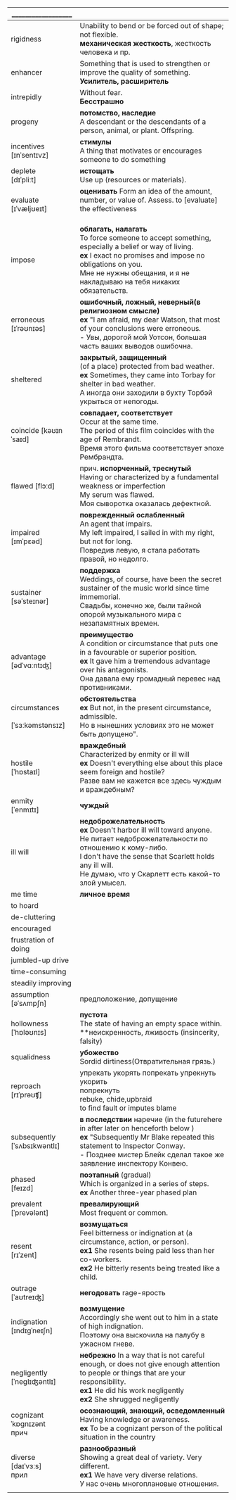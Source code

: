 
| __________________                    |                                                                                                                                                                                                                                                      |
| ------------------------------------- | ---------------------------------------------------------------------------------------------------------------------------------------------------------------------------------------------------------------------------------------------------- |
| rigidness                             | Unability to bend or be forced out of shape; not flexible.<br>**механическая жесткость**, жесткость человека и пр.                                                                                                                                   |
| enhancer                              | Something that is used to strengthen or improve the quality of something.<br>**Усилитель, расширитель**                                                                                                                                              |
| intrepidly                            | Without fear.<br>**Бесстрашно**                                                                                                                                                                                                                      |
| progeny                               | **потомство, наследие**<br>A descendant or the descendants of a person, animal, or plant. Offspring.                                                                                                                                                 |
| incentives <br>[ɪnˈsentɪvz]           | **стимулы**<br>A thing that motivates or encourages someone to do something<br>                                                                                                                                                                      |
| deplete<br>[dɪˈpliːt]                 | **истощать**<br>Use up (resources or materials).<br>                                                                                                                                                                                                 |
| evaluate<br>[ɪˈvæljʊeɪt]              | **оценивать** Form an idea of the amount, number, or value of. Assess. to [evaluate] the effectiveness<br><br>                                                                                                                                       |
| impose                                | **облагать, налагать**<br>To force someone to accept something, especially a belief or way of living.<br>**ex** I exact no promises and impose no obligations on you.<br>Мне не нужны обещания, и я не накладываю на тебя никаких обязательств.      |
| erroneous<br>[ɪˈrəʊnɪəs]              | **ошибочный, ложный, неверный(в религиозном смысле)**<br>**ex**  "I am afraid, my dear Watson, that most of your conclusions were erroneous.<br>- Увы, дорогой мой Уотсон, большая часть ваших выводов ошибочна.                                     |
| sheltered                             | **закрытый, защищенный** <br>(of a place) protected from bad weather.<br>**ex** Sometimes, they came into Torbay for shelter in bad weather.<br>А иногда они заходили в бухту Торбэй укрыться от непогоды.                                           |
| coincide [kəʊɪnˈsaɪd]                 | **совпадает, соответствует**<br>Occur at the same time.<br>The period of this film coincides with the age of Rembrandt.<br>Время этого фильма соответствует эпохе Рембрандта.                                                                        |
| flawed [flɔːd]                        | прич. **испорченный, треснутый**<br>Having or characterized by a fundamental weakness or imperfection<br>My serum was flawed.<br>Моя сыворотка оказалась дефектной.                                                                                  |
| impaired<br> [ɪmˈpɛəd]                | **поврежденный ослабленный**<br>An agent that impairs.<br>My left impaired, I sailed in with my right, but not for long.<br>Повредив левую, я стала работать правой, но недолго.                                                                     |
| sustainer<br>[səˈsteɪnər]             | **поддержка** <br> Weddings, of course, have been the secret sustainer of the music world since time immemorial.<br>Свадьбы, конечно же, были тайной опорой музыкального мира с незапамятных времен.                                                 |
| advantage<br>[ədˈvɑːntɪʤ]             | **преимущество**<br>A condition or circumstance that puts one in a favourable or superior position.<br>**ex** It gave him a tremendous advantage over his antagonists.<br>Она давала ему громадный перевес над противниками.                         |
| circumstances<br><br>[ˈsɜːkəmstənsɪz] | **обстоятельства** <br> **ex** But not, in the present circumstance, admissible.<br>Но в нынешних условиях это не может быть допущено".                                                                                                              |
| hostile<br>[ˈhɒstaɪl]                 | **враждебный**<br>Characterized by enmity or ill will<br>**ex** Doesn't everything else about this place seem foreign and hostile?<br>Разве вам не кажется все здесь чуждым и враждебным?                                                            |
| enmity<br>[ˈenmɪtɪ]                   | **чуждый**                                                                                                                                                                                                                                           |
| ill will                              | **недоброжелательность<br>ex** Doesn't harbor ill will toward anyone.<br>Не питает недоброжелательности по отношению к кому-либо.<br>I don't have the sense that Scarlett holds any ill will.<br>Не думаю, что у Скарлетт есть какой-то злой умысел. |
| me time                               | **личное время**                                                                                                                                                                                                                                     |
| to hoard                              |                                                                                                                                                                                                                                                      |
| de-cluttering                         |                                                                                                                                                                                                                                                      |
| encouraged                            |                                                                                                                                                                                                                                                      |
| frustration of doing                  |                                                                                                                                                                                                                                                      |
| jumbled-up drive                      |                                                                                                                                                                                                                                                      |
| time-consuming                        |                                                                                                                                                                                                                                                      |
| steadily improving                    |                                                                                                                                                                                                                                                      |
| assumption<br> [əˈsʌmpʃn]<br>         | предположение, допущение                                                                                                                                                                                                                             |
| hollowness<br>[ˈhɒləʊnɪs]             | **пустота**<br>The state of having an empty space within.<br>**неискренность, лживость (insincerity,<br>falsity)                                                                                                                                     |
| squalidness                           | **убожество** <br>Sordid dirtiness(Отвратительная грязь.)                                                                                                                                                                                            |
| reproach<br>[rɪˈprəʊʧ]                | упрекать укорять попрекать упрекнуть укорить<br>попрекнуть<br> rebuke, chide,upbraid<br>to find fault or imputes blame                                                                                                                               |
| subsequently<br>[ˈsʌbsɪkwəntlɪ]<br>   | **в последствии** наречие (​in the futurehere in after later on henceforth below )<br>**ex** "Subsequently Mr Blake repeated this statement to Inspector Conway.<br>- Позднее мистер Блейк сделал такое же заявление инспектору Конвею.              |
| phased<br>[feɪzd]                     | **поэтапный**  (gradual)<br> Which is organized in a series of steps.<br>**ex** Another three-year phased plan                                                                                                                                       |
| prevalent<br>[ˈprevələnt]             | **превалирующий** <br>Most frequent or common.                                                                                                                                                                                                       |
| resent<br>[rɪˈzent]                   | **возмущаться**<br>Feel bitterness or indignation at (a circumstance, action, or person).<br>**ex1** She resents being paid less than her co-workers.<br>**ex2** He bitterly resents being treated like a child.                                     |
| outrage<br>[ˈaʊtreɪʤ]                 | **негодовать** rage-ярость                                                                                                                                                                                                                           |
| indignation<br>[ɪndɪgˈneɪʃn]          | **возмущение**<br>Accordingly she went out to him in a state of high indignation.<br>Поэтому она выскочила на палубу в ужасном гневе.                                                                                                                |
| negligently<br>[ˈneglɪʤəntlɪ]         | **небрежно** In a way that is not careful enough, or does not give enough attention to people or things that are your responsibility.<br> **ex1** He did his work negligently<br>**ex2** She shrugged negligently                                    |
| cognizant<br>ˈkɒgnɪzənt<br>прич       | **осознающий, знающий, осведомленный** <br>Having knowledge or awareness.<br>**ex** To be a cognizant person of the political situation in the country<br>                                                                                           |
| diverse<br>[daɪˈvɜːs]<br>прил         | **разнообразный**<br>Showing a great deal of variety. Very different.<br>**ex1** We have very diverse relations.<br>У нас очень многоплановые отношения.                                                                                             |
|                                       |                                                                                                                                                                                                                                                      |
  